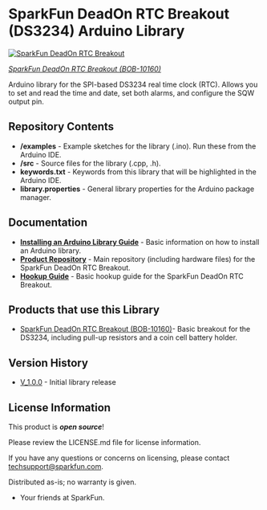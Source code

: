 SparkFun DeadOn RTC Breakout (DS3234) Arduino Library
========================================

[![SparkFun DeadOn RTC Breakout](https://cdn.sparkfun.com//assets/parts/4/4/5/5/10160-SparkFun_DeadOn_RTC_Breakout_-_DS3234-01.jpg)](https://www.sparkfun.com/products/10160)

[*SparkFun DeadOn RTC Breakout (BOB-10160)*](https://www.sparkfun.com/products/10160)

Arduino library for the SPI-based DS3234 real time clock (RTC). Allows you to set and read the time and date, set both alarms, and configure the SQW output pin.

Repository Contents
-------------------

* **/examples** - Example sketches for the library (.ino). Run these from the Arduino IDE.
* **/src** - Source files for the library (.cpp, .h).
* **keywords.txt** - Keywords from this library that will be highlighted in the Arduino IDE. 
* **library.properties** - General library properties for the Arduino package manager. 

Documentation
--------------

* **[Installing an Arduino Library Guide](https://learn.sparkfun.com/tutorials/installing-an-arduino-library)** - Basic information on how to install an Arduino library.
* **[Product Repository](https://github.com/sparkfun/RTC-Module/tree/v1.4)** - Main repository (including hardware files) for the SparkFun DeadOn RTC Breakout.
* **[Hookup Guide](https://learn.sparkfun.com/tutorials/deadon-rtc-breakout-hookup-guide)** - Basic hookup guide for the SparkFun DeadOn RTC Breakout.

Products that use this Library 
---------------------------------

* [SparkFun DeadOn RTC Breakout (BOB-10160)](https://www.sparkfun.com/products/10160)- Basic breakout for the DS3234, including pull-up resistors and a coin cell battery holder.

Version History
---------------

* [V_1.0.0](https://github.com/sparkfun/SparkFun_DS3234_RTC_Arduino_Library/tree/V_1.0.0) - Initial library release

License Information
-------------------

This product is _**open source**_! 

Please review the LICENSE.md file for license information. 

If you have any questions or concerns on licensing, please contact techsupport@sparkfun.com.

Distributed as-is; no warranty is given.

- Your friends at SparkFun.